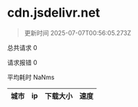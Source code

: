 
  # cdn.jsdelivr.net

  > 更新时间 2025-07-07T00:56:05.273Z
  
  总共请求 0

  请求报错 0

  平均耗时 NaNms

|城市|ip|下载大小|速度|
|-----|----------|---|---|

  